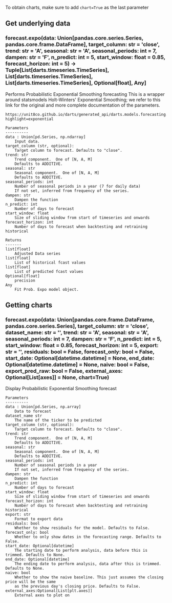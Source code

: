 To obtain charts, make sure to add `chart=True` as the last parameter

## Get underlying data 
### forecast.expo(data: Union[pandas.core.series.Series, pandas.core.frame.DataFrame], target_column: str = 'close', trend: str = 'A', seasonal: str = 'A', seasonal_periods: int = 7, dampen: str = 'F', n_predict: int = 5, start_window: float = 0.85, forecast_horizon: int = 5) -> Tuple[List[darts.timeseries.TimeSeries], List[darts.timeseries.TimeSeries], List[darts.timeseries.TimeSeries], Optional[float], Any]

Performs Probabilistic Exponential Smoothing forecasting
    This is a wrapper around statsmodels Holt-Winters' Exponential Smoothing;
    we refer to this link for the original and more complete documentation of the parameters.

    https://unit8co.github.io/darts/generated_api/darts.models.forecasting.exponential_smoothing.html?highlight=exponential

    Parameters
    ----------
    data : Union[pd.Series, np.ndarray]
        Input data.
    target_column (str, optional):
        Target column to forecast. Defaults to "close".
    trend: str
        Trend component.  One of [N, A, M]
        Defaults to ADDITIVE.
    seasonal: str
        Seasonal component.  One of [N, A, M]
        Defaults to ADDITIVE.
    seasonal_periods: int
        Number of seasonal periods in a year (7 for daily data)
        If not set, inferred from frequency of the series.
    dampen: str
        Dampen the function
    n_predict: int
        Number of days to forecast
    start_window: float
        Size of sliding window from start of timeseries and onwards
    forecast_horizon: int
        Number of days to forecast when backtesting and retraining historical

    Returns
    -------
    list[float]
        Adjusted Data series
    list[float]
        List of historical fcast values
    list[float]
        List of predicted fcast values
    Optional[float]
        precision
    Any
        Fit Prob. Expo model object.

## Getting charts 
### forecast.expo(data: Union[pandas.core.frame.DataFrame, pandas.core.series.Series], target_column: str = 'close', dataset_name: str = '', trend: str = 'A', seasonal: str = 'A', seasonal_periods: int = 7, dampen: str = 'F', n_predict: int = 5, start_window: float = 0.85, forecast_horizon: int = 5, export: str = '', residuals: bool = False, forecast_only: bool = False, start_date: Optional[datetime.datetime] = None, end_date: Optional[datetime.datetime] = None, naive: bool = False, export_pred_raw: bool = False, external_axes: Optional[List[axes]] = None, chart=True)

Display Probabilistic Exponential Smoothing forecast

    Parameters
    ----------
    data : Union[pd.Series, np.array]
        Data to forecast
    dataset_name str
        The name of the ticker to be predicted
    target_column (str, optional):
        Target column to forecast. Defaults to "close".
    trend: str
        Trend component.  One of [N, A, M]
        Defaults to ADDITIVE.
    seasonal: str
        Seasonal component.  One of [N, A, M]
        Defaults to ADDITIVE.
    seasonal_periods: int
        Number of seasonal periods in a year
        If not set, inferred from frequency of the series.
    dampen: str
        Dampen the function
    n_predict: int
        Number of days to forecast
    start_window: float
        Size of sliding window from start of timeseries and onwards
    forecast_horizon: int
        Number of days to forecast when backtesting and retraining historical
    export: str
        Format to export data
    residuals: bool
        Whether to show residuals for the model. Defaults to False.
    forecast_only: bool
        Whether to only show dates in the forecasting range. Defaults to False.
    start_date: Optional[datetime]
        The starting date to perform analysis, data before this is trimmed. Defaults to None.
    end_date: Optional[datetime]
        The ending date to perform analysis, data after this is trimmed. Defaults to None.
    naive: bool
        Whether to show the naive baseline. This just assumes the closing price will be the same
        as the previous day's closing price. Defaults to False.
    external_axes:Optional[List[plt.axes]]
        External axes to plot on
